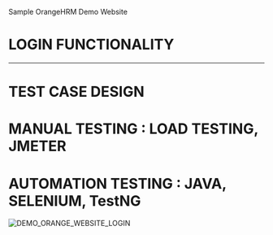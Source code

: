 Sample OrangeHRM Demo Website 

# LOGIN FUNCTIONALITY
------------------------
# TEST CASE DESIGN
# MANUAL TESTING : LOAD TESTING, JMETER
# AUTOMATION TESTING : JAVA, SELENIUM, TestNG

![DEMO_ORANGE_WEBSITE_LOGIN](https://github.com/user-attachments/assets/e23ca372-deaf-4761-a262-32a625e1bcb3)
